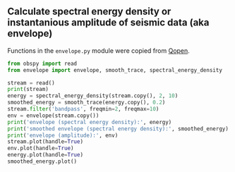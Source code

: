 ## Calculate spectral energy density or instantanious amplitude of seismic data (aka envelope)

Functions in the `envelope.py` module were copied from [Qopen](https://github.com/trichter/qopen).

```py
from obspy import read
from envelope import envelope, smooth_trace, spectral_energy_density

stream = read()
print(stream)
energy = spectral_energy_density(stream.copy(), 2, 10)
smoothed_energy = smooth_trace(energy.copy(), 0.2)
stream.filter('bandpass', freqmin=2, freqmax=10)
env = envelope(stream.copy())
print('envelope (spectral energy density):', energy)
print('smoothed envelope (spectral energy density):', smoothed_energy)
print('envelope (amplitude):', env)
stream.plot(handle=True)
env.plot(handle=True)
energy.plot(handle=True)
smoothed_energy.plot()
```
